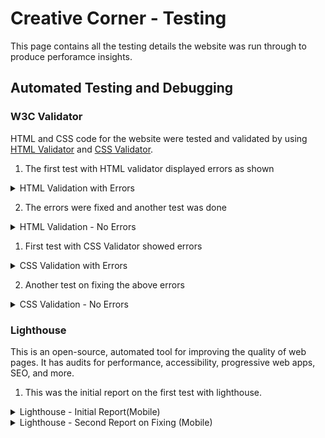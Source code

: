# Creative Corner - Testing

This page contains all the testing details the website was run through to produce perforamce insights.

## Automated Testing and Debugging

### W3C Validator

HTML and CSS code for the website were tested and validated by using [HTML Validator](https://validator.w3.org/#validate_by_input) and [CSS Validator](https://jigsaw.w3.org/css-validator/).

1. The first test with HTML validator displayed errors as shown

<details>
    <summary>HTML Validation with Errors</summary>

[W3C HTML Validation- With Errors](./assets/images/htmlValidationWithErrors.png)
</details>

2. The errors were fixed and another test was done

<details>
    <summary>HTML Validation - No Errors</summary>

![W3C HTML Validation- No Errors](./assets/images/htmlValidationNoErrors.png)
</details>

1. First test with CSS Validator showed errors

<details>
    <summary>CSS Validation with Errors</summary>

![W3C CSS Validation - with Errors](./assets/images/cssValidationWithErros.png)
</details>

2. Another test on fixing the above errors

<details>
    <summary>CSS Validation - No Errors</summary>

![W3C CSS Validation - No Errors](./assets/images/cssValidateNoErrors.png)
</details>

### Lighthouse

This is an open-source, automated tool for improving the quality of web pages. It has audits for performance, accessibility, progressive
web apps, SEO, and more.

1. This was the initial report on the first test with lighthouse.

<details>
    <summary>Lighthouse - Initial Report(Mobile)</summary>

![Lighthouse Report - Initial (Mobile)](./assets/images/lighthouseReportInitial.png)
</details>

<details>
    <summary>Lighthouse - Second Report on Fixing (Mobile)</summary>

![Lighthouse Report - Fixed (Mobile)](./assets/images/lighthouseMobileFixed.png)
</details>
